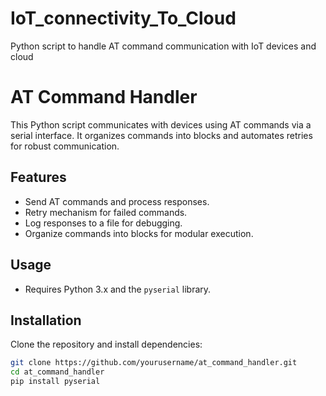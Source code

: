 # IoT_connectivity_To_Cloud
Python script to handle AT command communication with IoT devices and cloud
# AT Command Handler

This Python script communicates with devices using AT commands via a serial interface. It organizes commands into blocks and automates retries for robust communication.

## Features
- Send AT commands and process responses.
- Retry mechanism for failed commands.
- Log responses to a file for debugging.
- Organize commands into blocks for modular execution.

## Usage
- Requires Python 3.x and the `pyserial` library.

## Installation
Clone the repository and install dependencies:
```bash
git clone https://github.com/yourusername/at_command_handler.git
cd at_command_handler
pip install pyserial
